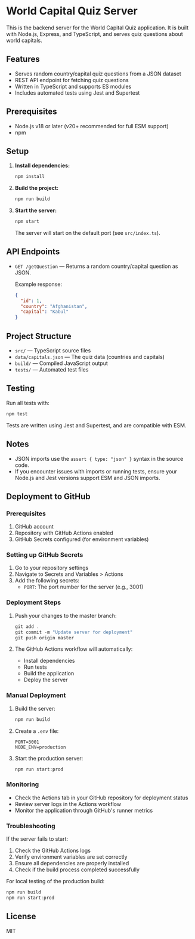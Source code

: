 # World Capital Quiz Server

This is the backend server for the World Capital Quiz application. It is built with Node.js, Express, and TypeScript, and serves quiz questions about world capitals.

## Features
- Serves random country/capital quiz questions from a JSON dataset
- REST API endpoint for fetching quiz questions
- Written in TypeScript and supports ES modules
- Includes automated tests using Jest and Supertest

## Prerequisites
- Node.js v18 or later (v20+ recommended for full ESM support)
- npm

## Setup

1. **Install dependencies:**
   ```sh
   npm install
   ```

2. **Build the project:**
   ```sh
   npm run build
   ```

3. **Start the server:**
   ```sh
   npm start
   ```
   The server will start on the default port (see `src/index.ts`).

## API Endpoints

- `GET /getQuestion` — Returns a random country/capital question as JSON.

  Example response:
  ```json
  {
    "id": 1,
    "country": "Afghanistan",
    "capital": "Kabul"
  }
  ```

## Project Structure

- `src/` — TypeScript source files
- `data/capitals.json` — The quiz data (countries and capitals)
- `build/` — Compiled JavaScript output
- `tests/` — Automated test files

## Testing

Run all tests with:
```sh
npm test
```

Tests are written using Jest and Supertest, and are compatible with ESM.

## Notes
- JSON imports use the `assert { type: "json" }` syntax in the source code.
- If you encounter issues with imports or running tests, ensure your Node.js and Jest versions support ESM and JSON imports.

## Deployment to GitHub

### Prerequisites
1. GitHub account
2. Repository with GitHub Actions enabled
3. GitHub Secrets configured (for environment variables)

### Setting up GitHub Secrets
1. Go to your repository settings
2. Navigate to Secrets and Variables > Actions
3. Add the following secrets:
   - `PORT`: The port number for the server (e.g., 3001)

### Deployment Steps
1. Push your changes to the master branch:
   ```powershell
   git add .
   git commit -m "Update server for deployment"
   git push origin master
   ```

2. The GitHub Actions workflow will automatically:
   - Install dependencies
   - Run tests
   - Build the application
   - Deploy the server

### Manual Deployment
1. Build the server:
   ```powershell
   npm run build
   ```

2. Create a `.env` file:
   ```env
   PORT=3001
   NODE_ENV=production
   ```

3. Start the production server:
   ```powershell
   npm run start:prod
   ```

### Monitoring
- Check the Actions tab in your GitHub repository for deployment status
- Review server logs in the Actions workflow
- Monitor the application through GitHub's runner metrics

### Troubleshooting
If the server fails to start:
1. Check the GitHub Actions logs
2. Verify environment variables are set correctly
3. Ensure all dependencies are properly installed
4. Check if the build process completed successfully

For local testing of the production build:
```powershell
npm run build
npm run start:prod
```

## License
MIT